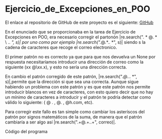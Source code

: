 # Ejercicio_de_Excepciones_en_POO

El enlace al repositorio de GitHub de este proyecto es el siguiente: [GitHub](https://github.com/migueliiin/Ejercicio_de_Excepciones_en_POO.git)

En el enunciado que se proporcionaba en la tarea de Ejercicio de Excepciones en POO, era necesario corregir 
el partonón |re.search(". * @. * \ .. *", s)| por uno como por ejemplo |re.search(".*@.*.. *", s)| siendo s 
la cadena de caracteres que recoge el correo electronico.

El primer patrón no es correcto ya que para que nos devuelva un None por respuesta necesitaríamos introducir
una dirección de correo como la siguiente (xx @\xx.x), y esto no sería una dirección correcta.

En cambio el patrón corregido de este patrón, |re.search(".*@.*.. *", s)|,permite que la dirección si que sea 
una correcta. Aunque sigue habiendo un problema con este patrón y es que este patrón nos permite introducir blancos
en vez de caracteres, con esto quiero decir que no hay un mínimo de caracteres a introducir y el patrón te
podría detectar como válido lo siguiente: ( @ . , @. , @h.com, etc).

Para corregir este fallo es tan simple como cambiar los asteríscos del patrón por signos matemáticos de la suma,
de manera que el patrón cambiaría a ser algo así |re.search(".+@.+..+", correo)|.

Código del programa 
    